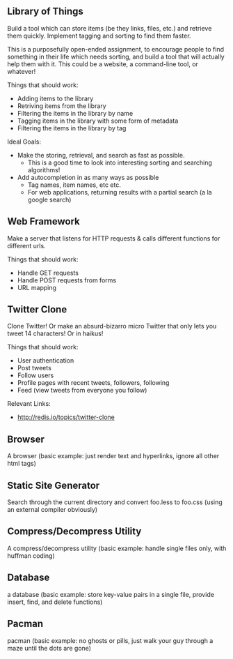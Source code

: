 ## Library of Things

Build a tool which can store items (be they links, files, etc.) and retrieve them quickly. Implement tagging and sorting to find them faster.

This is a purposefully open-ended assignment, to encourage people to find something in their life which needs sorting, and build a tool that will actually help them with it. This could be a website, a command-line tool, or whatever!

Things that should work:

* Adding items to the library
* Retriving items from the library
* Filtering the items in the library by name
* Tagging items in the library with some form of metadata
* Filtering the items in the library by tag

Ideal Goals:

* Make the storing, retrieval, and search as fast as possible.
  * This is a good time to look into interesting sorting and searching algorithms!
* Add autocompletion in as many ways as possible
  * Tag names, item names, etc etc.
  * For web applications, returning results with a partial search (a la google search)

## Web Framework

Make a server that listens for HTTP requests & calls different functions for different urls.

Things that should work:

* Handle GET requests
* Handle POST requests from forms
* URL mapping

## Twitter Clone

Clone Twitter! Or make an absurd-bizarro micro Twitter that only lets you tweet 14 characters! Or in haikus!

Things that should work:

* User authentication
* Post tweets
* Follow users
* Profile pages with recent tweets, followers, following
* Feed (view tweets from everyone you follow)

Relevant Links:

* http://redis.io/topics/twitter-clone

## Browser

A browser (basic example: just render text and hyperlinks, ignore all other html tags)

## Static Site Generator

Search through the current directory and convert foo.less to foo.css (using an external compiler obviously)

## Compress/Decompress Utility

A compress/decompress utility (basic example: handle single files only, with huffman coding)

## Database

a database (basic example: store key-value pairs in a single file, provide insert, find, and delete functions)

## Pacman

pacman (basic example: no ghosts or pills, just walk your guy through a maze until the dots are gone)